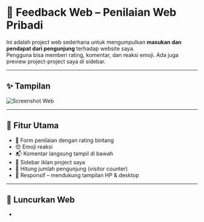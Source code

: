 # 💬 Feedback Web – Penilaian Web Pribadi

Ini adalah project web sederhana untuk mengumpulkan **masukan dan pendapat dari pengunjung** terhadap website saya.  
Pengguna bisa memberi rating, komentar, dan reaksi emoji. Ada juga preview project-project saya di sidebar.

---

## ✨ Tampilan

![Screenshot Web](https://files.catbox.moe/tsoeyv.png)

---

## 🔧 Fitur Utama

- 🌟 Form penilaian dengan rating bintang
- 😍 Emoji reaksi
- 📬 Komentar langsung tampil di bawah
- 📢 Sidebar iklan project saya
- 👀 Hitung jumlah pengunjung (visitor counter)
- 📱 Responsif – mendukung tampilan HP & desktop

---

## 🚀 Luncurkan Web

-


